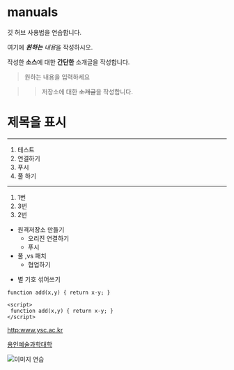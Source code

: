 # manuals
깃 허브 사용법을 연습합니다.

여기에 ***원하는*** *내용*을 작성하시오.

작성한 **소스**에 대한 __간단한__ 소개글을 작성합니다.

>원하는 내용을 입력하세요

>>저장소에 대한 ~~소개글~~을 작성합니다.

# 제목을 표시

***

1. 테스트
2. 연결하기
5. 푸시
2. 풀 하기

---

1. 1번
2. 3번
3. 2번

- 원격저장소 만들기
  - 오리진 연결하기
  - 푸시
- 풀 ,vs 패치
  - 협업하기
* 별 기호 섞어쓰기


` function add(x,y) { return x-y; } `
```
<script>
 function add(x,y) { return x-y; }
</script>
```
<http:www.ysc.ac.kr>

[용인예술과학대학](http:www.ysc.ac.kr)

![이미지 연습](http://kyrieko.dothome.co.kr/images/firs.jpg)
